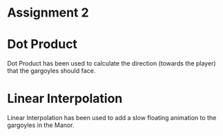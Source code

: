 # Assignment 2
 
# Dot Product 

Dot Product has been used to calculate the direction (towards the player) that the gargoyles should face. 

# Linear Interpolation

Linear Interpolation has been used to add a slow floating animation to the gargoyles in the Manor. 